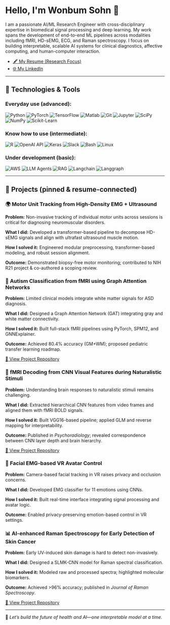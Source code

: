 # Hello, I'm Wonbum Sohn 👋

I am a passionate AI/ML Research Engineer with cross-disciplinary expertise in biomedical signal processing and deep learning. My work spans the development of end-to-end ML pipelines across modalities including fMRI, HD-sEMG, ECG, and Raman spectroscopy. I focus on building interpretable, scalable AI systems for clinical diagnostics, affective computing, and human-computer interaction.

- [🖋️ My Resume (Research Focus)](https://github.com/WonbumSohn)
- [🌐 My LinkedIn](https://www.linkedin.com/in/wonbumsohn)

---

## 🔧 Technologies & Tools

### Everyday use (advanced):
![Python](https://img.shields.io/badge/Python-3776AB?style=for-the-badge&logo=python&logoColor=white)
![PyTorch](https://img.shields.io/badge/PyTorch-EE4C2C?style=for-the-badge&logo=pytorch&logoColor=white)
![TensorFlow](https://img.shields.io/badge/TensorFlow-FF6F00?style=for-the-badge&logo=tensorflow&logoColor=white)
![Matlab](https://img.shields.io/badge/MATLAB-0076A8?style=for-the-badge&logo=Mathworks&logoColor=white)
![Git](https://img.shields.io/badge/Git-F05032?style=for-the-badge&logo=git&logoColor=white)
![Jupyter](https://img.shields.io/badge/Jupyter-F37626?style=for-the-badge&logo=jupyter&logoColor=white)
![SciPy](https://img.shields.io/badge/SciPy-8CAAE6?style=for-the-badge&logo=scipy&logoColor=white)
![NumPy](https://img.shields.io/badge/NumPy-013243?style=for-the-badge&logo=numpy&logoColor=white)
![Scikit-Learn](https://img.shields.io/badge/scikit--learn-F7931E?style=for-the-badge&logo=scikit-learn&logoColor=white)

### Know how to use (intermediate):
![R](https://img.shields.io/badge/R-276DC3?style=for-the-badge&logo=r&logoColor=white)
![OpenAI API](https://img.shields.io/badge/OpenAI-412991?style=for-the-badge&logo=openai&logoColor=white)
![Keras](https://img.shields.io/badge/Keras-D00000?style=for-the-badge&logo=keras&logoColor=white)
![Slack](https://img.shields.io/badge/Slack-4A154B?style=for-the-badge&logo=slack&logoColor=white)
![Bash](https://img.shields.io/badge/GNU%20Bash-4EAA25?style=for-the-badge&logo=gnubash&logoColor=white)
![Linux](https://img.shields.io/badge/Linux-FCC624?style=for-the-badge&logo=linux&logoColor=black)

### Under development (basic):
![AWS](https://img.shields.io/badge/AWS-232F3E?style=for-the-badge&logo=amazon-aws&logoColor=white)
![LLM Agents](https://img.shields.io/badge/LLM_Agents-blueviolet?style=for-the-badge)
![RAG](https://img.shields.io/badge/RAG-grey?style=for-the-badge)
![Langchain](https://img.shields.io/badge/Langchain-00bfa6?style=for-the-badge)
![Langgraph](https://img.shields.io/badge/Langgraph-8888ff?style=for-the-badge)

---

## 📄 Projects (pinned & resume-connected)

### 🌍 **Motor Unit Tracking from High-Density EMG + Ultrasound**
**Problem:** Non-invasive tracking of individual motor units across sessions is critical for diagnosing neuromuscular disorders.

**What I did:** Developed a transformer-based pipeline to decompose HD-sEMG signals and align with ultrafast ultrasound muscle motion.

**How I solved it:** Engineered modular preprocessing, transformer-based modeling, and robust session alignment.

**Outcome:** Demonstrated biopsy-free motor monitoring; contributed to NIH R21 project & co-authored a scoping review.

### 🔎 **Autism Classification from fMRI using Graph Attention Networks**
**Problem:** Limited clinical models integrate white matter signals for ASD diagnosis.

**What I did:** Designed a Graph Attention Network (GAT) integrating gray and white matter connectivity.

**How I solved it:** Built full-stack fMRI pipelines using PyTorch, SPM12, and GNNExplainer.

**Outcome:** Achieved 80.4% accuracy (GM+WM); proposed pediatric transfer learning roadmap.

[🔗 View Project Repository](https://github.com/WonbumSohn/fMRI_ASD)

### 🎥 **fMRI Decoding from CNN Visual Features during Naturalistic Stimuli**
**Problem:** Understanding brain responses to naturalistic stimuli remains challenging.

**What I did:** Extracted hierarchical CNN features from video frames and aligned them with fMRI BOLD signals.

**How I solved it:** Built VGG16-based pipeline; applied GLM and reverse mapping for interpretability.

**Outcome:** Published in *Psychoradiology*; revealed correspondence between CNN layer depth and brain hierarchy.

[🔗 View Project Repository](https://github.com/WonbumSohn/fMRI_MW)

### 📍 **Facial EMG-based VR Avatar Control**
**Problem:** Camera-based facial tracking in VR raises privacy and occlusion concerns.

**What I did:** Developed EMG classifier for 11 emotions using CNNs.

**How I solved it:** Built real-time interface integrating signal processing and avatar logic.

**Outcome:** Enabled privacy-preserving emotion-based control in VR settings.

### 📊 **AI-enhanced Raman Spectroscopy for Early Detection of Skin Cancer**
**Problem:** Early UV-induced skin damage is hard to detect non-invasively.

**What I did:** Designed a SLMK-CNN model for Raman spectral classification.

**How I solved it:** Modeled raw and processed spectra; highlighted molecular biomarkers.

**Outcome:** Achieved >96% accuracy; published in *Journal of Raman Spectroscopy*.

[🔗 View Project Repository](https://github.com/WonbumSohn/RS_UV)

---

🌟 *Let’s build the future of health and AI—one interpretable model at a time.*
